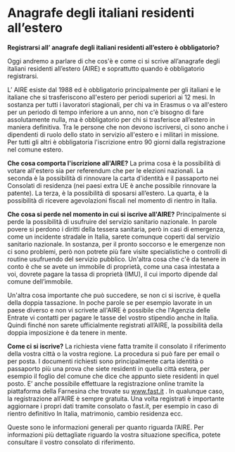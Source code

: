 # Anagrafe degli italiani residenti all’estero

**Registrarsi all’ anagrafe degli italiani residenti all’estero è obbligatorio?**

Oggi andremo a parlare di che cos'è e come ci si scrive all’anagrafe degli italiani residenti all’estero (AIRE) e soprattutto quando è obbligatorio registrarsi.

L’ AIRE esiste dal 1988 ed è obbligatorio principalmente per gli italiani e le italiane che si trasferiscono all'estero per periodi superiori ai 12 mesi. In sostanza per tutti i lavoratori stagionali, per chi va in Erasmus o va all'estero per un periodo di tempo inferiore a un anno, non c'è bisogno di fare assolutamente nulla, ma è obbligatorio per chi si trasferisce all’estero in maniera definitiva. Tra le persone che non devono iscriversi, ci sono anche i dipendenti di ruolo dello stato in servizio all'estero e i militari in missione. Per tutti gli altri è obbligatoria l'iscrizione entro 90 giorni dalla registrazione nel comune estero. 

**Che cosa comporta l'iscrizione all'AIRE?** 
La prima cosa è la possibilità di votare all'estero sia per referendum che per le elezioni nazionali. La seconda è la possibilità di rinnovare la carta d'identità e il passaporto nei Consolati di residenza (nei paesi extra UE è anche possibile rinnovare la patente). La terza, è la possibilità di sposarsi all’estero. La quarta, è la possibilità di ricevere agevolazioni fiscali nel momento di rientro in Italia. 

**Che cosa si perde nel momento in cui si iscrive all'AIRE?** 
Principalmente si perde la possibilità di usufruire del servizio sanitario nazionale. In parole povere si perdono i diritti della tessera sanitaria, però in casi di emergenza, come un incidente stradale in Italia, sarete comunque coperti dal servizio sanitario nazionale. In sostanza, per il pronto soccorso e le emergenze non ci sono problemi, però non potrete più fare visite specialistiche o controlli di routine usufruendo del servizio pubblico. Un'altra cosa che c'è da tenere in conto è che se avete un immobile di proprietà, come una casa intestata a voi, dovrete pagare la tassa di proprietà (IMU), il cui importo dipende dal comune dell’immobile. 

Un'altra cosa importante che può succedere, se non ci si iscrive, è quella della doppia tassazione. In poche parole se per esempio lavorate in un paese diverso e non vi scrivete all'AIRE è possibile che l'Agenzia delle Entrate vi contatti per pagare le tasse del vostro stipendio anche in Italia. Quindi finché non sarete ufficialmente registrati all’AIRE, la possibilità della doppia imposizione è da tenere in mente.

**Come ci si iscrive?** 
La richiesta viene fatta tramite il consolato il riferimento della vostra città o la vostra regione. La procedura si può fare per email o per posta.  I documenti richiesti sono principalmente carta identità o passaporto più una prova che siete residenti in quella città estera, per esempio il foglio del comune che dice che appunto siete residenti in quel posto.  E’ anche possibile effettuare la registrazione online tramite la piattaforma della Farnesina che trovate su www.fast.it . In qualunque caso, la registrazione all’AIRE è sempre gratuita. Una volta registrati è importante aggiornare i propri dati tramite consolato o fast.it, per esempio in caso di rientro definitivo In Italia, matrimonio, cambio residenza ecc.

Queste sono le informazioni generali per quanto riguarda l’AIRE. Per informazioni più dettagliate riguardo la vostra situazione specifica, potete consultare il vostro consolato di riferimento.

